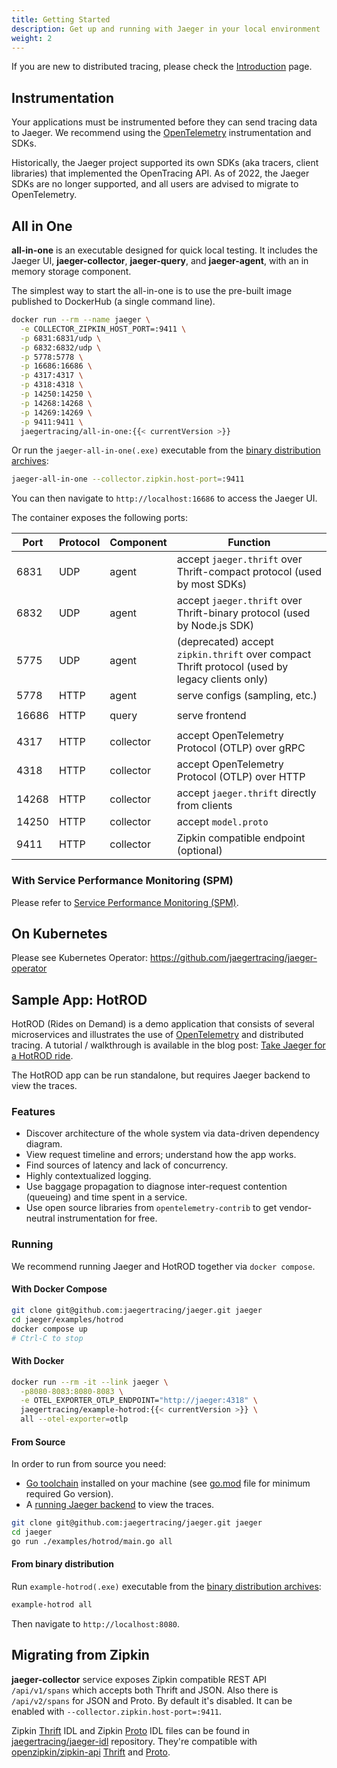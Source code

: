 ```yaml
---
title: Getting Started
description: Get up and running with Jaeger in your local environment
weight: 2
---
```


If you are new to distributed tracing, please check the [Introduction](../) page.

## Instrumentation

Your applications must be instrumented before they can send tracing data to Jaeger. We recommend using the [OpenTelemetry][otel] instrumentation and SDKs.

Historically, the Jaeger project supported its own SDKs (aka tracers, client libraries) that implemented the OpenTracing API. As of 2022, the Jaeger SDKs are no longer supported, and all users are advised to migrate to OpenTelemetry.

## All in One

**all-in-one** is an executable designed for quick local testing. It includes the Jaeger UI, **jaeger-collector**, **jaeger-query**, and **jaeger-agent**, with an in memory storage component.

The simplest way to start the all-in-one is to use the pre-built image published to DockerHub (a single command line).

```bash
docker run --rm --name jaeger \
  -e COLLECTOR_ZIPKIN_HOST_PORT=:9411 \
  -p 6831:6831/udp \
  -p 6832:6832/udp \
  -p 5778:5778 \
  -p 16686:16686 \
  -p 4317:4317 \
  -p 4318:4318 \
  -p 14250:14250 \
  -p 14268:14268 \
  -p 14269:14269 \
  -p 9411:9411 \
  jaegertracing/all-in-one:{{< currentVersion >}}
```

Or run the `jaeger-all-in-one(.exe)` executable from the [binary distribution archives][download]:

```bash
jaeger-all-in-one --collector.zipkin.host-port=:9411
```

You can then navigate to `http://localhost:16686` to access the Jaeger UI.

The container exposes the following ports:

Port  | Protocol | Component | Function
----- | -------  | --------- | ---
6831  | UDP      | agent     | accept `jaeger.thrift` over Thrift-compact protocol (used by most SDKs)
6832  | UDP      | agent     | accept `jaeger.thrift` over Thrift-binary protocol (used by Node.js SDK)
5775  | UDP      | agent     | (deprecated) accept `zipkin.thrift` over compact Thrift protocol (used by legacy clients only)
5778  | HTTP     | agent     | serve configs (sampling, etc.)
      |          |           |
16686 | HTTP     | query     | serve frontend
      |          |           |
4317  | HTTP     | collector | accept OpenTelemetry Protocol (OTLP) over gRPC
4318  | HTTP     | collector | accept OpenTelemetry Protocol (OTLP) over HTTP
14268 | HTTP     | collector | accept `jaeger.thrift` directly from clients
14250 | HTTP     | collector | accept `model.proto`
9411  | HTTP     | collector | Zipkin compatible endpoint (optional)


### With Service Performance Monitoring (SPM)

Please refer to [Service Performance Monitoring (SPM)](../spm#getting-started).

## On Kubernetes

Please see Kubernetes Operator: https://github.com/jaegertracing/jaeger-operator

## Sample App: HotROD

HotROD (Rides on Demand) is a demo application that consists of several microservices and illustrates
the use of [OpenTelemetry][otel] and distributed tracing. A tutorial / walkthrough is available in the blog post:
[Take Jaeger for a HotROD ride][hotrod-tutorial].

The HotROD app can be run standalone, but requires Jaeger backend to view the traces.

### Features

- Discover architecture of the whole system via data-driven dependency
  diagram.
- View request timeline and errors; understand how the app works.
- Find sources of latency and lack of concurrency.
- Highly contextualized logging.
- Use baggage propagation to diagnose inter-request contention (queueing) and time spent in a service.
- Use open source libraries from `opentelemetry-contrib` to get vendor-neutral instrumentation for free.

### Running

We recommend running Jaeger and HotROD together via `docker compose`.


#### With Docker Compose

```bash
git clone git@github.com:jaegertracing/jaeger.git jaeger
cd jaeger/examples/hotrod
docker compose up
# Ctrl-C to stop
```

#### With Docker

```bash
docker run --rm -it --link jaeger \
  -p8080-8083:8080-8083 \
  -e OTEL_EXPORTER_OTLP_ENDPOINT="http://jaeger:4318" \
  jaegertracing/example-hotrod:{{< currentVersion >}} \
  all --otel-exporter=otlp
```

#### From Source

In order to run from source you need:

- [Go toolchain](https://golang.org/doc/install) installed on your machine
  (see [go.mod](https://github.com/jaegertracing/jaeger/blob/v1.62.0/go.mod) file for minimum required Go version).
- A [running Jaeger backend](#all-in-one) to view the traces.

```bash
git clone git@github.com:jaegertracing/jaeger.git jaeger
cd jaeger
go run ./examples/hotrod/main.go all
```

#### From binary distribution

Run `example-hotrod(.exe)` executable from the [binary distribution archives][download]:
```bash
example-hotrod all
```

Then navigate to `http://localhost:8080`.


## Migrating from Zipkin

**jaeger-collector** service exposes Zipkin compatible REST API `/api/v1/spans` which accepts both Thrift and JSON. Also there is `/api/v2/spans` for JSON and Proto.
By default it's disabled. It can be enabled with `--collector.zipkin.host-port=:9411`.

Zipkin [Thrift](https://github.com/jaegertracing/jaeger-idl/blob/master/thrift/zipkincore.thrift) IDL and Zipkin [Proto](https://github.com/jaegertracing/jaeger-idl/blob/master/proto/zipkin.proto) IDL files can be found in [jaegertracing/jaeger-idl](https://github.com/jaegertracing/jaeger-idl) repository.
They're compatible with [openzipkin/zipkin-api](https://github.com/openzipkin/zipkin-api) [Thrift](https://github.com/openzipkin/zipkin-api/blob/master/thrift/zipkinCore.thrift) and [Proto](https://github.com/openzipkin/zipkin-api/blob/master/zipkin.proto).

[hotrod-tutorial]: https://medium.com/jaegertracing/take-jaeger-for-a-hotrod-ride-233cf43e46c2
[otel]: https://opentelemetry.io
[download]: ../../../download/
